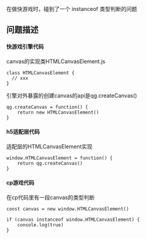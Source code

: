 在做快游戏时，碰到了一个 instanceof 类型判断的问题

## 问题描述

#### 快游戏引擎代码

canvas的实现类HTMLCanvasElement.js

```
class HTMLCanvasElement {
  // xxx
}
```

引擎对外暴露的创建canvas的api是qg.createCanvas\(\)

```
qg.createCanvas = function() {
    return new HTMLCanvasElement()
}
```

#### h5适配层代码

适配层的HTMLCanvasElement实现

```
window.HTMLCanvasElement = function() {
    return qg.createCanvas()
}
```

#### cp游戏代码

在cp代码里有一段canvas的类型判断

```
const canvas = new window.HTMLCanvasElement()

if (canvas instanceof window.HTMLCanvasElement) {
    console.log(true)
}
```



